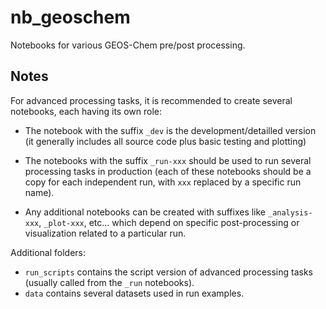 nb_geoschem
===========

Notebooks for various GEOS-Chem pre/post processing.


Notes
-----

For advanced processing tasks, it is recommended to create
several notebooks, each having its own role:

- The notebook with the suffix `_dev` is the development/detailled version
  (it generally includes all source code plus basic testing and plotting)

- The notebooks with the suffix `_run-xxx` should be used to run several
  processing tasks in production (each of these notebooks should be a copy
  for each independent run, with `xxx` replaced by a specific run name).

- Any additional notebooks can be created with suffixes like `_analysis-xxx`,
  `_plot-xxx`, etc... which depend on specific post-processing or visualization
  related to a particular run. 


Additional folders:

- `run_scripts` contains the script version of advanced processing tasks
  (usually called from the `_run` notebooks).
- `data` contains several datasets used in run examples.